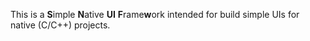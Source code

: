This is a **S**imple **N**ative **UI** **F**rame**w**ork intended for build simple UIs for native (C/C++) projects.